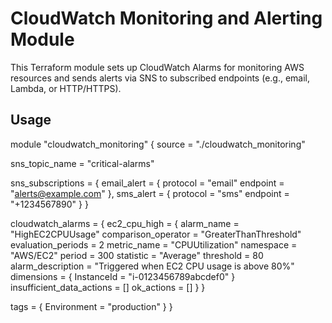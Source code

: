 # CloudWatch Monitoring and Alerting Module

This Terraform module sets up CloudWatch Alarms for monitoring AWS resources and sends alerts via SNS to subscribed endpoints (e.g., email, Lambda, or HTTP/HTTPS).

## Usage

module "cloudwatch_monitoring" {
  source = "./cloudwatch_monitoring"

  sns_topic_name = "critical-alarms"

  sns_subscriptions = {
    email_alert = {
      protocol = "email"
      endpoint = "alerts@example.com"
    },
    sms_alert = {
      protocol = "sms"
      endpoint = "+1234567890"
    }
  }

  cloudwatch_alarms = {
    ec2_cpu_high = {
      alarm_name                = "HighEC2CPUUsage"
      comparison_operator       = "GreaterThanThreshold"
      evaluation_periods        = 2
      metric_name               = "CPUUtilization"
      namespace                 = "AWS/EC2"
      period                    = 300
      statistic                 = "Average"
      threshold                 = 80
      alarm_description         = "Triggered when EC2 CPU usage is above 80%"
      dimensions                = { InstanceId = "i-0123456789abcdef0" }
      insufficient_data_actions = []
      ok_actions                = []
    }
  }

  tags = {
    Environment = "production"
  }
}
